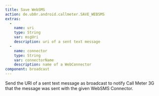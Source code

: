 ```yaml
---
title: Save WebSMS
action: de.ub0r.android.callmeter.SAVE_WEBSMS
extras:
  -
    name: uri
    type: String
    var: msgUri
    description: uri of a sent text message
  -
    name: connector
    type: String
    var: connectorName
    description: name of a WebConnector
component: broadcast
---
```

Send the URI of a sent text message as broadcast to notify Call Meter 3G that the message was sent with the given WebSMS Connector.
